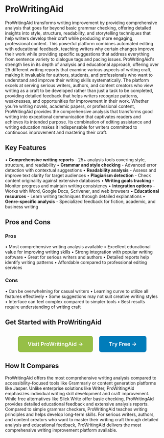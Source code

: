 # ProWritingAid

ProWritingAid transforms writing improvement by providing comprehensive analysis that goes far beyond basic grammar checking, offering detailed insights into style, structure, readability, and storytelling techniques that help writers develop their craft while producing more engaging, professional content. This powerful platform combines automated editing with educational feedback, teaching writers why certain changes improve their work while providing specific suggestions that address everything from sentence variety to dialogue tags and pacing issues. ProWritingAid's strength lies in its depth of analysis and educational approach, offering over 25 different writing reports that examine various aspects of writing craft, making it invaluable for authors, students, and professionals who want to understand and improve their writing skills systematically. The platform excels at serving serious writers, authors, and content creators who view writing as a craft to be developed rather than just a task to be completed, providing detailed feedback that helps writers recognize patterns, weaknesses, and opportunities for improvement in their work. Whether you're writing novels, academic papers, or professional content, ProWritingAid provides the comprehensive analysis that transforms good writing into exceptional communication that captivates readers and achieves its intended purpose. Its combination of editing assistance and writing education makes it indispensable for writers committed to continuous improvement and mastering their craft.

## Key Features

• **Comprehensive writing reports** - 25+ analysis tools covering style, structure, and readability
• **Grammar and style checking** - Advanced error detection with contextual suggestions
• **Readability analysis** - Assess and improve text clarity for target audiences
• **Plagiarism detection** - Check content originality against extensive databases
• **Writing goals tracking** - Monitor progress and maintain writing consistency
• **Integration options** - Works with Word, Google Docs, Scrivener, and web browsers
• **Educational resources** - Learn writing techniques through detailed explanations
• **Genre-specific analysis** - Specialized feedback for fiction, academic, and business writing

## Pros and Cons

### Pros
• Most comprehensive writing analysis available
• Excellent educational value for improving writing skills
• Strong integration with popular writing software
• Great for serious writers and authors
• Detailed reports help identify writing patterns
• Affordable compared to professional editing services

### Cons
• Can be overwhelming for casual writers
• Learning curve to utilize all features effectively
• Some suggestions may not suit creative writing styles
• Interface can feel complex compared to simpler tools
• Best results require understanding of writing craft

## Get Started with ProWritingAid

<div style="text-align: center; margin: 2rem 0;">
  <a href="https://prowritingaid.com" target="_blank" rel="noopener noreferrer" style="display: inline-block; background: #96BF47; color: white; padding: 1rem 2rem; text-decoration: none; border-radius: 8px; font-weight: 600; font-size: 1.1rem; margin-right: 1rem;">Visit ProWritingAid →</a>
  <a href="https://prowritingaid.com/Free" target="_blank" rel="noopener noreferrer" style="display: inline-block; background: #007cba; color: white; padding: 1rem 2rem; text-decoration: none; border-radius: 8px; font-weight: 600; font-size: 1.1rem;">Try Free →</a>
</div>

## How It Compares

ProWritingAid offers the most comprehensive writing analysis compared to accessibility-focused tools like Grammarly or content generation platforms like Jasper. Unlike enterprise solutions like Writer, ProWritingAid emphasizes individual writing skill development and craft improvement. While free alternatives like Slick Write offer basic checking, ProWritingAid provides detailed educational feedback and extensive analysis reports. Compared to simple grammar checkers, ProWritingAid teaches writing principles and helps develop long-term skills. For serious writers, authors, and content creators who want to master their writing craft through detailed analysis and educational feedback, ProWritingAid delivers the most comprehensive writing improvement platform available.